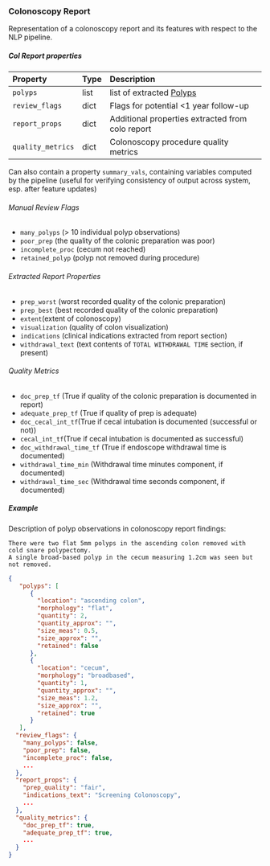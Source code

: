 
### Colonoscopy Report 

Representation of a colonoscopy report and its features with respect to the NLP pipeline.

##### Col Report properties

| Property          | Type    | Description                                      |
|:---               |:---     |:---                                              |
| `polyps`          | list    | list of extracted [Polyps](./Polyp.md)           |
| `review_flags`    | dict    | Flags for potential <1 year follow-up            |
| `report_props`    | dict    | Additional properties extracted from colo report |
| `quality_metrics` | dict    | Colonoscopy procedure quality metrics            |

Can also contain a property `summary_vals`, containing variables computed by the pipeline
(useful for verifying consistency of output across system, esp. after feature updates)

###### Manual Review Flags

- `many_polyps` (> 10 individual polyp observations)
- `poor_prep` (the quality of the colonic preparation was poor)
- `incomplete_proc` (cecum not reached)
- `retained_polyp` (polyp not removed during procedure)

###### Extracted Report Properties

- `prep_worst` (worst recorded quality of the colonic preparation)
- `prep_best` (best recorded quality of the colonic preparation)
- `extent`(extent of colonoscopy)
- `visualization` (quality of colon visualization)
- `indications` (clinical indications extracted from report section)
- `withdrawal_text` (text contents of `TOTAL WITHDRAWAL TIME` section, if present)

###### Quality Metrics

- `doc_prep_tf` (True if quality of the colonic preparation is documented in report)
- `adequate_prep_tf` (True if quality of prep is adequate)
- `doc_cecal_int_tf`(True if cecal intubation is documented (successful or not))
- `cecal_int_tf`(True if cecal intubation is documented as successful)
- `doc_withdrawal_time_tf` (True if endoscope withdrawal time is documented)
- `withdrawal_time_min` (Withdrawal time minutes component, if documented)
- `withdrawal_time_sec` (Withdrawal time seconds component, if documented)

##### Example

Description of polyp observations in colonoscopy report findings:
````text
There were two flat 5mm polyps in the ascending colon removed with cold snare polypectomy.
A single broad-based polyp in the cecum measuring 1.2cm was seen but not removed.
````
```json
{    
   "polyps": [ 
      {
        "location": "ascending colon",
        "morphology": "flat",
        "quantity": 2,
        "quantity_approx": "",
        "size_meas": 0.5,
        "size_approx": "",
        "retained": false
      },
      {
        "location": "cecum",
        "morphology": "broadbased",
        "quantity": 1,
        "quantity_approx": "",
        "size_meas": 1.2,
        "size_approx": "",
        "retained": true
      }
   ],
  "review_flags": {
    "many_polyps": false,
    "poor_prep": false,
    "incomplete_proc": false,
    ...
  },
  "report_props": {
    "prep_quality": "fair",
    "indications_text": "Screening Colonoscopy",
    ...
  },
  "quality_metrics": {
    "doc_prep_tf": true,
    "adequate_prep_tf": true,
    ...
  }
}
```
